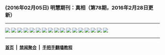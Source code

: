### (2016年02月05日) 明慧期刊：真相（第78期，2016年2月28日更新）

---

<img src="http://qikan.minghui.org/mhqkpage/qikanimage/2016/02/05/zx78-dl-read-online1.png"/> 

<img src="http://qikan.minghui.org/mhqkpage/qikanimage/2016/02/05/zx78-dl-read-online2.png"/> 

<img src="http://qikan.minghui.org/mhqkpage/qikanimage/2016/02/05/zx78-dl-read-online3.png"/> 

<img src="http://qikan.minghui.org/mhqkpage/qikanimage/2016/02/05/zx78-dl-read-online4.png"/> 

<img src="http://qikan.minghui.org/mhqkpage/qikanimage/2016/02/05/zx78-dl-read-online5.png"/> 

<img src="http://qikan.minghui.org/mhqkpage/qikanimage/2016/02/05/zx78-dl-read-online6.png"/> 

<img src="http://qikan.minghui.org/mhqkpage/qikanimage/2016/02/05/zx78-dl-read-online7.png"/> 

<img src="http://qikan.minghui.org/mhqkpage/qikanimage/2016/02/05/zx78-dl-read-online8.png"/> 

<img src="http://qikan.minghui.org/mhqkpage/qikanimage/2016/02/05/zx78-dl-read-online9.png"/> 

<img src="http://qikan.minghui.org/mhqkpage/qikanimage/2016/02/05/zx78-dl-read-online10.png"/> 

<img src="http://qikan.minghui.org/mhqkpage/qikanimage/2016/02/05/zx78-dl-read-online11.png"/> 

<img src="http://qikan.minghui.org/mhqkpage/qikanimage/2016/02/05/zx78-dl-read-online12.png"/> 

<img src="http://qikan.minghui.org/mhqkpage/qikanimage/2016/02/05/zx78-dl-read-online13.png"/> 

<img src="http://qikan.minghui.org/mhqkpage/qikanimage/2016/02/05/zx78-dl-read-online14.png"/> 

<img src="http://qikan.minghui.org/mhqkpage/qikanimage/2016/02/05/zx78-dl-read-online15.png"/> 

<img src="http://qikan.minghui.org/mhqkpage/qikanimage/2016/02/05/zx78-dl-read-online16.png"/> 

<img src="http://qikan.minghui.org/mhqkpage/qikanimage/2016/02/05/zx78-dl-read-online17.png"/> 



---

#### [首页](../../../..) &nbsp;|&nbsp; [禁闻聚合](https://github.com/gfw-breaker/banned-news) &nbsp;|&nbsp; [手把手翻墙教程](https://github.com/gfw-breaker/guides) 